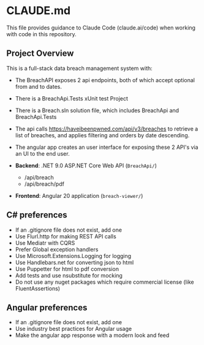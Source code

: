 # CLAUDE.md

This file provides guidance to Claude Code (claude.ai/code) when working with code in this repository.

## Project Overview
This is a full-stack data breach management system with:
- The BreachAPI exposes 2 api endpoints, both of which accept optional from and to dates. 
- There is a BreachApi.Tests xUnit test Project
- There is a Breach.sln solution file, which includes BreachApi and BreachApi.Tests
- The api calls https://haveibeenpwned.com/api/v3/breaches to retrieve a list of breaches, and applies filtering and orders by date descending.
- The angular app creates an user interface for exposing these 2 API's via an UI to the end user.
- **Backend**: .NET 9.0 ASP.NET Core Web API (`BreachApi/`)
  - /api/breach
  - /api/breach/pdf
  
- **Frontend**: Angular 20 application (`breach-viewer/`)

## C# preferences
- If an .gitignore file does not exist, add one 
- Use Flurl.http for making REST API calls
- Use Mediatr with CQRS
- Prefer Global exception handlers
- Use Microsoft.Extensions.Logging for logging
- Use Handlebars.net for converting json to html
- Use Puppetter for html to pdf conversion
- Add tests and use nsubstitute for mocking
- Do not use any nuget packages which require commercial license (like FluentAssertions)


## Angular preferences
- If an .gitignore file does not exist, add one 
- Use industry best practices for Angular usage
- Make the angular app response with a modern look and feed

